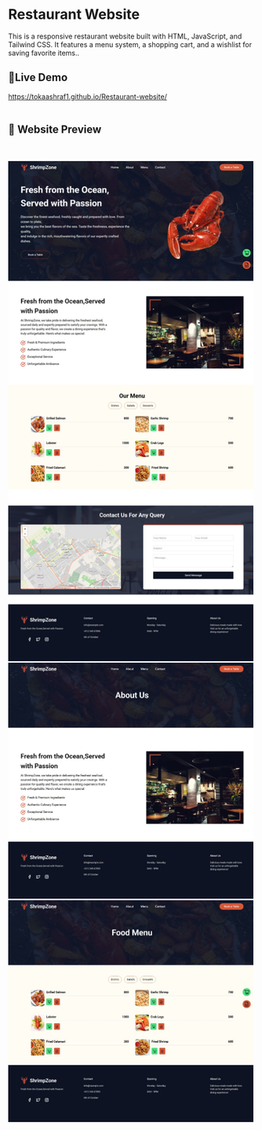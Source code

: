 # Restaurant Website 
This is a responsive restaurant website built with HTML, JavaScript, and Tailwind CSS. It features a menu system, a shopping cart, and a wishlist for saving favorite items..
## 🔗Live Demo
https://tokaashraf1.github.io/Restaurant-website/
<br>
<br>
 ## 🚀 Website Preview
<br>
<br>

<div class="flex justify-between">
<img src="img/fullScreen.jpeg" alt="img" width="500" />
<img src="img/aboutScreen.jpeg" alt="img" width="500" />
<img src="img/menuScreen.jpeg" alt="img" width="500" />
    </div>
